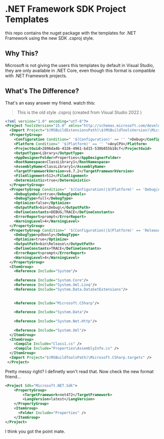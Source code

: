 # .NET Framework SDK Project Templates
this repo contains the nuget package with the templates for .NET Framework using the new SDK .csproj style.

## Why This?
Microsoft is not giving the users this templates by default in Visual Studio, they are only available in .NET Core, even though this format is compatible with .NET Framework projects.

## What's The Difference?
That's an easy answer my friend. watch this:

> This is the old style .csproj (created from Visual Studio 2022 )
```xml
<?xml version="1.0" encoding="utf-8"?>
<Project ToolsVersion="15.0" xmlns="http://schemas.microsoft.com/developer/msbuild/2003">
  <Import Project="$(MSBuildExtensionsPath)\$(MSBuildToolsVersion)\Microsoft.Common.props" Condition="Exists('$(MSBuildExtensionsPath)\$(MSBuildToolsVersion)\Microsoft.Common.props')" />
  <PropertyGroup>
    <Configuration Condition=" '$(Configuration)' == '' ">Debug</Configuration>
    <Platform Condition=" '$(Platform)' == '' ">AnyCPU</Platform>
    <ProjectGuid>2896da4b-4326-4961-bd15-530b855b18cf</ProjectGuid>
    <OutputType>Library</OutputType>
    <AppDesignerFolder>Properties</AppDesignerFolder>
    <RootNamespace>ClassLibrary1</RootNamespace>
    <AssemblyName>ClassLibrary1</AssemblyName>
    <TargetFrameworkVersion>v4.7.2</TargetFrameworkVersion>
    <FileAlignment>512</FileAlignment>
    <Deterministic>true</Deterministic>
  </PropertyGroup>
  <PropertyGroup Condition=" '$(Configuration)|$(Platform)' == 'Debug|AnyCPU' ">
    <DebugSymbols>true</DebugSymbols>
    <DebugType>full</DebugType>
    <Optimize>false</Optimize>
    <OutputPath>bin\Debug\</OutputPath>
    <DefineConstants>DEBUG;TRACE</DefineConstants>
    <ErrorReport>prompt</ErrorReport>
    <WarningLevel>4</WarningLevel>
  </PropertyGroup>
  <PropertyGroup Condition=" '$(Configuration)|$(Platform)' == 'Release|AnyCPU' ">
    <DebugType>pdbonly</DebugType>
    <Optimize>true</Optimize>
    <OutputPath>bin\Release\</OutputPath>
    <DefineConstants>TRACE</DefineConstants>
    <ErrorReport>prompt</ErrorReport>
    <WarningLevel>4</WarningLevel>
  </PropertyGroup>
  <ItemGroup>
    <Reference Include="System"/>
    
    <Reference Include="System.Core"/>
    <Reference Include="System.Xml.Linq"/>
    <Reference Include="System.Data.DataSetExtensions"/>
    
    
    <Reference Include="Microsoft.CSharp"/>
    
    <Reference Include="System.Data"/>
    
    <Reference Include="System.Net.Http"/>
    
    <Reference Include="System.Xml"/>
  </ItemGroup>
  <ItemGroup>
    <Compile Include="Class1.cs" />
    <Compile Include="Properties\AssemblyInfo.cs" />
  </ItemGroup>
  <Import Project="$(MSBuildToolsPath)\Microsoft.CSharp.targets" />
 </Project>
```
Pretty messy right? I definetly won't read that. Now check the new format friend...
```xml 
<Project Sdk="Microsoft.NET.Sdk">
    <PropertyGroup>
        <TargetFramework>net472</TargetFramework>
        <LangVersion>latest</LangVersion>
    </PropertyGroup>
    <ItemGroup>
      <Folder Include="Properties" />
    </ItemGroup>
</Project>
```
I think you got the point mate. 
